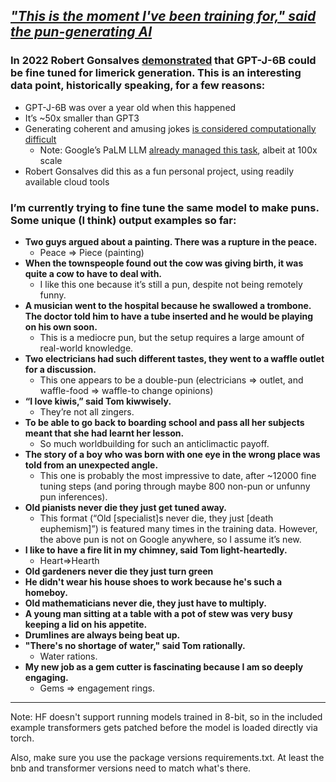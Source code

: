 ## *["This is the moment I've been training for," said the pun-generating AI](https://paulcalhoun.substack.com/p/this-is-the-moment-ive-been-training)*

### In 2022 Robert Gonsalves [demonstrated](https://towardsdatascience.com/i-once-trained-an-ai-to-rhyme-and-it-took-gpt-j-a-long-time-de1f98925e17) that GPT-J-6B could be fine tuned for limerick generation. This is an interesting data point, historically speaking, for a few reasons:
* GPT-J-6B was over a year old when this happened
* It’s ~50x smaller than GPT3
* Generating coherent and amusing jokes [is considered computationally difficult](https://hdsr.mitpress.mit.edu/pub/wi9yky5c/release/3)
   * Note: Google’s PaLM LLM [already managed this task](https://ai.googleblog.com/2022/04/pathways-language-model-palm-scaling-to.html), albeit at 100x scale
* Robert Gonsalves did this as a fun personal project, using readily available cloud tools

### I’m currently trying to fine tune the same model to make puns. Some unique (I think) output examples so far:
* **Two guys argued about a painting. There was a rupture in the peace.**
   * Peace => Piece (painting)
* **When the townspeople found out the cow was giving birth, it was quite a cow to have to deal with.**
   * I like this one because it’s still a pun, despite not being remotely funny.
* **A musician went to the hospital because he swallowed a trombone. The doctor told him to have a tube inserted and he would be playing on his own soon.**
   * This is a mediocre pun, but the setup requires a large amount of real-world knowledge.
* **Two electricians had such different tastes, they went to a waffle outlet for a discussion.**
   * This one appears to be a double-pun (electricians => outlet, and waffle-food => waffle-to change opinions)
* **“I love kiwis,” said Tom kiwwisely.**
   * They’re not all zingers.
* **To be able to go back to boarding school and pass all her subjects meant that she had learnt her lesson.**
   * So much worldbuilding for such an anticlimactic payoff.
* **The story of a boy who was born with one eye in the wrong place was told from an unexpected angle.**
   * This one is probably the most impressive to date, after ~12000 fine tuning steps (and poring through maybe 800 non-pun or unfunny pun inferences).
* **Old pianists never die they just get tuned away.**
   * This format (“Old [specialist]s never die, they just [death euphemism]”) is featured many times in the training data. However, the above pun is not on Google anywhere, so I assume it’s new.
* **I like to have a fire lit in my chimney, said Tom light-heartedly.**
   * Heart=>Hearth
* **Old gardeners never die they just turn green**
* **He didn't wear his house shoes to work because he's such a homeboy.**
* **Old mathematicians never die, they just have to multiply.**
* **A young man sitting at a table with a pot of stew was very busy keeping a lid on his appetite.**
* **Drumlines are always being beat up.**
* **"There's no shortage of water," said Tom rationally.**
   * Water rations.
* **My new job as a gem cutter is fascinating because I am so deeply engaging.**
   * Gems => engagement rings.

--------------

Note: HF doesn't support running models trained in 8-bit, so in the included example transformers gets patched before the model is loaded directly via torch.

Also, make sure you use the package versions requirements.txt. At least the bnb and transformer versions need to match what's there.
